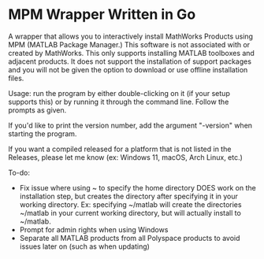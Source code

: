 # MPM Wrapper Written in Go
A wrapper that allows you to interactively install MathWorks Products using MPM (MATLAB Package Manager.) This software is not associated with or created by MathWorks. This only supports installing MATLAB toolboxes and adjacent products. It does not support the installation of support packages and you will not be given the option to download or use offline installation files.

Usage: run the program by either double-clicking on it (if your setup supports this) or by running it through the command line. Follow the prompts as given.

If you'd like to print the version number, add the argument "-version" when starting the program.

If you want a compiled released for a platform that is not listed in the Releases, please let me know (ex: Windows 11, macOS, Arch Linux, etc.)

To-do:
- Fix issue where using ~ to specify the home directory DOES work on the installation step, but creates the directory after specifying it in your working directory. Ex: specifying ~/matlab will create the directories ~/matlab in your current working directory, but will actually install to ~/matlab.
- Prompt for admin rights when using Windows
- Separate all MATLAB products from all Polyspace products to avoid issues later on (such as when updating)
